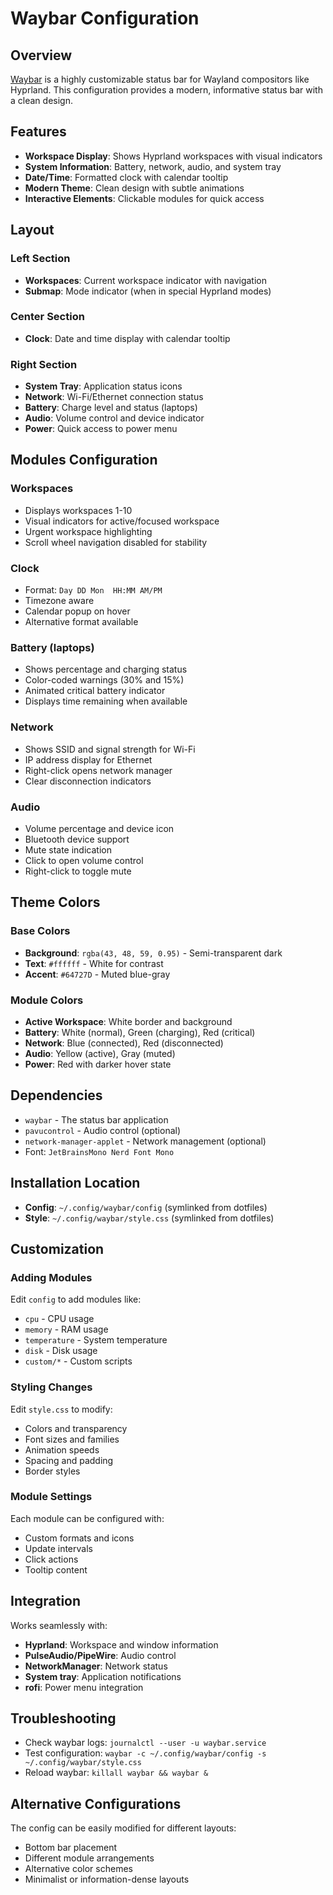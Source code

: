 # Waybar Configuration

## Overview
[Waybar](https://github.com/Alexays/Waybar) is a highly customizable status bar for Wayland compositors like Hyprland. This configuration provides a modern, informative status bar with a clean design.

## Features
- **Workspace Display**: Shows Hyprland workspaces with visual indicators
- **System Information**: Battery, network, audio, and system tray
- **Date/Time**: Formatted clock with calendar tooltip
- **Modern Theme**: Clean design with subtle animations
- **Interactive Elements**: Clickable modules for quick access

## Layout

### Left Section
- **Workspaces**: Current workspace indicator with navigation
- **Submap**: Mode indicator (when in special Hyprland modes)

### Center Section  
- **Clock**: Date and time display with calendar tooltip

### Right Section
- **System Tray**: Application status icons
- **Network**: Wi-Fi/Ethernet connection status
- **Battery**: Charge level and status (laptops)
- **Audio**: Volume control and device indicator
- **Power**: Quick access to power menu

## Modules Configuration

### Workspaces
- Displays workspaces 1-10
- Visual indicators for active/focused workspace
- Urgent workspace highlighting
- Scroll wheel navigation disabled for stability

### Clock
- Format: `Day DD Mon  HH:MM AM/PM`
- Timezone aware
- Calendar popup on hover
- Alternative format available

### Battery (laptops)
- Shows percentage and charging status
- Color-coded warnings (30% and 15%)
- Animated critical battery indicator
- Displays time remaining when available

### Network
- Shows SSID and signal strength for Wi-Fi
- IP address display for Ethernet
- Right-click opens network manager
- Clear disconnection indicators

### Audio
- Volume percentage and device icon
- Bluetooth device support
- Mute state indication
- Click to open volume control
- Right-click to toggle mute

## Theme Colors

### Base Colors
- **Background**: `rgba(43, 48, 59, 0.95)` - Semi-transparent dark
- **Text**: `#ffffff` - White for contrast
- **Accent**: `#64727D` - Muted blue-gray

### Module Colors
- **Active Workspace**: White border and background
- **Battery**: White (normal), Green (charging), Red (critical)
- **Network**: Blue (connected), Red (disconnected)  
- **Audio**: Yellow (active), Gray (muted)
- **Power**: Red with darker hover state

## Dependencies
- `waybar` - The status bar application
- `pavucontrol` - Audio control (optional)
- `network-manager-applet` - Network management (optional)
- Font: `JetBrainsMono Nerd Font Mono`

## Installation Location
- **Config**: `~/.config/waybar/config` (symlinked from dotfiles)
- **Style**: `~/.config/waybar/style.css` (symlinked from dotfiles)

## Customization

### Adding Modules
Edit `config` to add modules like:
- `cpu` - CPU usage
- `memory` - RAM usage  
- `temperature` - System temperature
- `disk` - Disk usage
- `custom/*` - Custom scripts

### Styling Changes
Edit `style.css` to modify:
- Colors and transparency
- Font sizes and families
- Animation speeds
- Spacing and padding
- Border styles

### Module Settings
Each module can be configured with:
- Custom formats and icons
- Update intervals
- Click actions
- Tooltip content

## Integration
Works seamlessly with:
- **Hyprland**: Workspace and window information
- **PulseAudio/PipeWire**: Audio control
- **NetworkManager**: Network status
- **System tray**: Application notifications
- **rofi**: Power menu integration

## Troubleshooting
- Check waybar logs: `journalctl --user -u waybar.service`
- Test configuration: `waybar -c ~/.config/waybar/config -s ~/.config/waybar/style.css`
- Reload waybar: `killall waybar && waybar &`

## Alternative Configurations
The config can be easily modified for different layouts:
- Bottom bar placement
- Different module arrangements  
- Alternative color schemes
- Minimalist or information-dense layouts